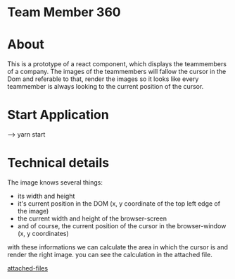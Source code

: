 # Team Member 360

# About

This is a prototype of a react component, which displays the teammembers of a company. 
The images of the teammembers will fallow the cursor in the Dom and referable to that,
render the images so it looks like every teammember is always looking to the current position of the cursor.

# Start Application

--> yarn start

# Technical details

The image knows several things:
- its width and height
- it's current position in the DOM (x, y coordinate of the top left edge of the image)
- the current width and height of the browser-screen
- and of course, the current position of the cursor in the browser-window (x, y coordinates)

with these informations we can calculate the area in which the cursor is and render the right image.
you can see the calculation in the attached file.

[attached-files](https://github.com/patbottarella/360/edit/master/Teampage_360-calculation.pdf)
